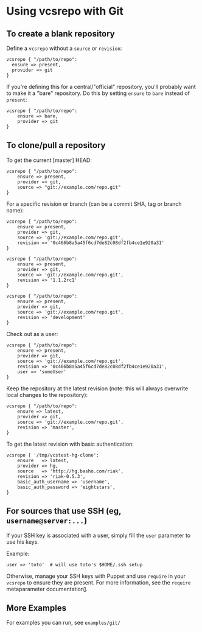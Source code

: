 Using vcsrepo with Git
======================

To create a blank repository
----------------------------

Define a `vcsrepo` without a `source` or `revision`:

    vcsrepo { "/path/to/repo":
      ensure => present,
      provider => git
    }

If you're defining this for a central/"official" repository, you'll
probably want to make it a "bare" repository.  Do this by setting
`ensure` to `bare` instead of `present`:

    vcsrepo { "/path/to/repo":
        ensure => bare,
        provider => git
    }

To clone/pull a repository
----------------------------

To get the current [master] HEAD:

    vcsrepo { "/path/to/repo":
        ensure => present,
        provider => git,
        source => "git://example.com/repo.git"
    }

For a specific revision or branch (can be a commit SHA, tag or branch name):

    vcsrepo { "/path/to/repo":
        ensure => present,
        provider => git,
        source => 'git://example.com/repo.git',
        revision => '0c466b8a5a45f6cd7de82c08df2fb4ce1e920a31'
    }

    vcsrepo { "/path/to/repo":
        ensure => present,
        provider => git,
        source => 'git://example.com/repo.git',
        revision => '1.1.2rc1'
    }

    vcsrepo { "/path/to/repo":
        ensure => present,
        provider => git,
        source => 'git://example.com/repo.git',
        revision => 'development'
    }

Check out as a user:

    vcsrepo { "/path/to/repo":
        ensure => present,
        provider => git,
        source => 'git://example.com/repo.git',
        revision => '0c466b8a5a45f6cd7de82c08df2fb4ce1e920a31',
        user => 'someUser'
    }

Keep the repository at the latest revision (note: this will always overwrite local changes to the repository):

    vcsrepo { "/path/to/repo":
        ensure => latest,
        provider => git,
        source => 'git://example.com/repo.git',
        revision => 'master',
    }

To get the latest revision with basic authentication:
    
    vcsrepo { '/tmp/vcstest-hg-clone':
        ensure   => latest,
        provider => hg,
        source   => 'http://hg.basho.com/riak',
        revision => 'riak-0.5.3',
        basic_auth_username	=> 'username',
        basic_auth_password	=> 'eightstars',
    }
	
For sources that use SSH (eg, `username@server:...`)
----------------------------------------------------

If your SSH key is associated with a user, simply fill the `user` parameter to use his keys.

Example:

    user => 'toto'  # will use toto's $HOME/.ssh setup


Otherwise, manage your SSH keys with Puppet and use `require` in your `vcsrepo` to ensure they are present.
For more information, see the `require` metaparameter documentation[1].

More Examples
-------------

For examples you can run, see `examples/git/`

[1]: http://docs.puppetlabs.com/references/stable/metaparameter.html#require

